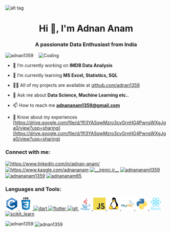 ![alt tag](https://www.dropbox.com/s/53o80g58o5skwgz/lofi_coding.jpg?dl=0)

<h1 align="center">Hi 👋, I'm Adnan Anam</h1>
<h3 align="center">A passionate Data Enthusiast from India</h3>

<img align="right" alt="Coding" width="400" src="https://giphy.com/gifs/headphones-spongebob-squarepants-tqfS3mgQU28ko">

<p align="left"> <img src="https://komarev.com/ghpvc/?username=adnan1359&label=Profile%20views&color=0e75b6&style=flat" alt="adnan1359" /> </p>

- 🔭 I’m currently working on **IMDB Data Analysis**

- 🌱 I’m currently learning **MS Excel, Statistics, SQL**

- 👨‍💻 All of my projects are available at [github.com/adnan1359](github.com/adnan1359)

- 💬 Ask me about **Data Science, Machine Learning etc..**

- 📫 How to reach me **adnananam1359@gmail.com**

- 📄 Know about my experiences [https://drive.google.com/file/d/1fl3YASqwMzro3cvGrnHG4PwnsWXgJga0/view?usp=sharing](https://drive.google.com/file/d/1fl3YASqwMzro3cvGrnHG4PwnsWXgJga0/view?usp=sharing)

<h3 align="left">Connect with me:</h3>
<p align="left">
<a href="https://linkedin.com/in/https://www.linkedin.com/in/adnan-anam/" target="blank"><img align="center" src="https://raw.githubusercontent.com/rahuldkjain/github-profile-readme-generator/master/src/images/icons/Social/linked-in-alt.svg" alt="https://www.linkedin.com/in/adnan-anam/" height="30" width="40" /></a>
<a href="https://kaggle.com/https://www.kaggle.com/adnananam" target="blank"><img align="center" src="https://raw.githubusercontent.com/rahuldkjain/github-profile-readme-generator/master/src/images/icons/Social/kaggle.svg" alt="https://www.kaggle.com/adnananam" height="30" width="40" /></a>
<a href="https://instagram.com/__irenic.ir__" target="blank"><img align="center" src="https://raw.githubusercontent.com/rahuldkjain/github-profile-readme-generator/master/src/images/icons/Social/instagram.svg" alt="__irenic.ir__" height="30" width="40" /></a>
<a href="https://www.codechef.com/users/adnananam1359" target="blank"><img align="center" src="https://cdn.jsdelivr.net/npm/simple-icons@3.1.0/icons/codechef.svg" alt="adnananam1359" height="30" width="40" /></a>
<a href="https://www.hackerrank.com/adnananam1359" target="blank"><img align="center" src="https://raw.githubusercontent.com/rahuldkjain/github-profile-readme-generator/master/src/images/icons/Social/hackerrank.svg" alt="adnananam1359" height="30" width="40" /></a>
<a href="https://www.leetcode.com/adnananam65" target="blank"><img align="center" src="https://raw.githubusercontent.com/rahuldkjain/github-profile-readme-generator/master/src/images/icons/Social/leet-code.svg" alt="adnananam65" height="30" width="40" /></a>
</p>

<h3 align="left">Languages and Tools:</h3>
<p align="left"> <a href="https://www.cprogramming.com/" target="_blank" rel="noreferrer"> <img src="https://raw.githubusercontent.com/devicons/devicon/master/icons/c/c-original.svg" alt="c" width="40" height="40"/> </a> <a href="https://www.w3schools.com/css/" target="_blank" rel="noreferrer"> <img src="https://raw.githubusercontent.com/devicons/devicon/master/icons/css3/css3-original-wordmark.svg" alt="css3" width="40" height="40"/> </a> <a href="https://dart.dev" target="_blank" rel="noreferrer"> <img src="https://www.vectorlogo.zone/logos/dartlang/dartlang-icon.svg" alt="dart" width="40" height="40"/> </a> <a href="https://flutter.dev" target="_blank" rel="noreferrer"> <img src="https://www.vectorlogo.zone/logos/flutterio/flutterio-icon.svg" alt="flutter" width="40" height="40"/> </a> <a href="https://git-scm.com/" target="_blank" rel="noreferrer"> <img src="https://www.vectorlogo.zone/logos/git-scm/git-scm-icon.svg" alt="git" width="40" height="40"/> </a> <a href="https://www.java.com" target="_blank" rel="noreferrer"> <img src="https://raw.githubusercontent.com/devicons/devicon/master/icons/java/java-original.svg" alt="java" width="40" height="40"/> </a> <a href="https://developer.mozilla.org/en-US/docs/Web/JavaScript" target="_blank" rel="noreferrer"> <img src="https://raw.githubusercontent.com/devicons/devicon/master/icons/javascript/javascript-original.svg" alt="javascript" width="40" height="40"/> </a> <a href="https://www.linux.org/" target="_blank" rel="noreferrer"> <img src="https://raw.githubusercontent.com/devicons/devicon/master/icons/linux/linux-original.svg" alt="linux" width="40" height="40"/> </a> <a href="https://www.mysql.com/" target="_blank" rel="noreferrer"> <img src="https://raw.githubusercontent.com/devicons/devicon/master/icons/mysql/mysql-original-wordmark.svg" alt="mysql" width="40" height="40"/> </a> <a href="https://www.python.org" target="_blank" rel="noreferrer"> <img src="https://raw.githubusercontent.com/devicons/devicon/master/icons/python/python-original.svg" alt="python" width="40" height="40"/> </a> <a href="https://reactjs.org/" target="_blank" rel="noreferrer"> <img src="https://raw.githubusercontent.com/devicons/devicon/master/icons/react/react-original-wordmark.svg" alt="react" width="40" height="40"/> </a> <a href="https://scikit-learn.org/" target="_blank" rel="noreferrer"> <img src="https://upload.wikimedia.org/wikipedia/commons/0/05/Scikit_learn_logo_small.svg" alt="scikit_learn" width="40" height="40"/> </a> </p>

<p><img align="left" src="https://github-readme-stats.vercel.app/api/top-langs?username=adnan1359&show_icons=true&locale=en&layout=compact" alt="adnan1359" /></p>

<p>&nbsp;<img align="center" src="https://github-readme-stats.vercel.app/api?username=adnan1359&show_icons=true&locale=en" alt="adnan1359" /></p>
